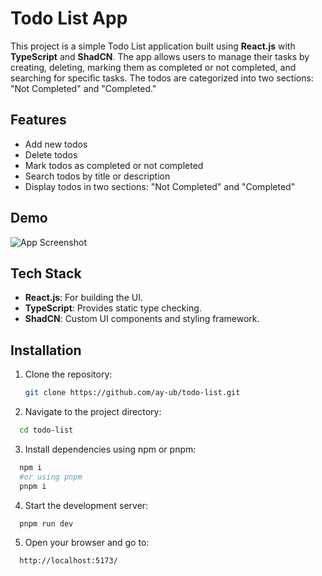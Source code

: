 # Todo List App

This project is a simple Todo List application built using **React.js** with **TypeScript** and **ShadCN**. The app allows users to manage their tasks by creating, deleting, marking them as completed or not completed, and searching for specific tasks. The todos are categorized into two sections: "Not Completed" and "Completed."

## Features

- Add new todos
- Delete todos
- Mark todos as completed or not completed
- Search todos by title or description
- Display todos in two sections: "Not Completed" and "Completed"

## Demo

![App Screenshot](./screenshot.png)

## Tech Stack

- **React.js**: For building the UI.
- **TypeScript**: Provides static type checking.
- **ShadCN**: Custom UI components and styling framework.

## Installation

1. Clone the repository:

   ```bash
   git clone https://github.com/ay-ub/todo-list.git
   ```

2. Navigate to the project directory:

```bash
  cd todo-list
```

3. Install dependencies using npm or pnpm:

```bash
  npm i
  #or using pnpm
  pnpm i
```

4. Start the development server:

```bash
  pnpm run dev
```

5. Open your browser and go to:

```bash
  http://localhost:5173/
```

